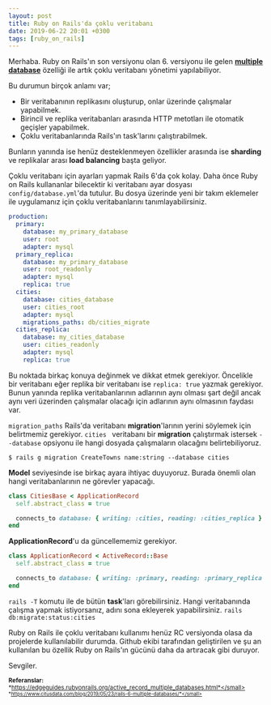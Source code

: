 ```yaml
---
layout: post
title: Ruby on Rails'da çoklu veritabanı
date: 2019-06-22 20:01 +0300
tags: [ruby_on_rails]
---
```


Merhaba. Ruby on Rails'ın son versiyonu olan 6. versiyonu ile gelen [**multiple database**](https://edgeguides.rubyonrails.org/active_record_multiple_databases.html) özelliği ile artık çoklu veritabanı yönetimi yapılabiliyor.

Bu durumun birçok anlamı var;

- Bir veritabanının replikasını oluşturup, onlar üzerinde çalışmalar yapabilmek.
- Birincil ve replika veritabanları arasında HTTP metotları ile otomatik geçişler yapabilmek.
- Çoklu veritabanlarında Rails'ın task'larını çalıştırabilmek.

Bunların yanında ise henüz desteklenmeyen özellikler arasında ise **sharding** ve replikalar arası **load balancing** başta geliyor.

Çoklu veritabanı için ayarları yapmak Rails 6'da çok kolay. Daha önce Ruby on Rails kullananlar bilecektir ki veritabanı ayar dosyası `config/database.yml`'da tutulur. Bu dosya üzerinde yeni bir takım eklemeler ile uygulamanız için çoklu veritabanlarını tanımlayabilirsiniz.

```yml
production:
  primary:
    database: my_primary_database
    user: root
    adapter: mysql
  primary_replica:
    database: my_primary_database
    user: root_readonly
    adapter: mysql
    replica: true
  cities:
    database: cities_database
    user: cities_root
    adapter: mysql
    migrations_paths: db/cities_migrate
  cities_replica:
    database: my_cities_database
    user: cities_readonly
    adapter: mysql
    replica: true
```

Bu noktada birkaç konuya değinmek ve dikkat etmek gerekiyor. Öncelikle bir veritabanı eğer replika bir veritabanı ise `replica: true` yazmak gerekiyor. Bunun yanında replika veritabanlarının adlarının aynı olması şart değil ancak aynı veri üzerinden çalışmalar olacağı için adlarının aynı olmasının faydası var.

`migration_paths` Rails'da veritabanı **migration**'larının yerini söylemek için belirtmemiz gerekiyor. `cities ` veritabanı bir
**migration** çalıştırmak istersek ``--database`` opsiyonu ile hangi dosyada çalışmaların olacağını belirtebiliyoruz.

`
$ rails g migration CreateTowns name:string --database cities
`

**Model** seviyesinde ise birkaç ayara ihtiyac duyuyoruz. Burada önemli olan hangi veritabanlarının ne görevler yapacağı.

```ruby
class CitiesBase < ApplicationRecord
  self.abstract_class = true

  connects_to database: { writing: :cities, reading: :cities_replica }
end
```


**ApplicationRecord**'u da güncellememiz gerekiyor.

```ruby
class ApplicationRecord < ActiveRecord::Base
  self.abstract_class = true

  connects_to database: { writing: :primary, reading: :primary_replica }
end
```

`rails -T` komutu ile de bütün **task**'ları görebilirsiniz. Hangi veritabanında çalışma yapmak istiyorsanız, adını sona ekleyerek yapabilirsiniz. `rails db:migrate:status:cities`

Ruby on Rails ile çoklu veritabanı kullanımı henüz RC versiyonda olasa da projelerde kullanılabilir durumda. Github ekibi tarafından geliştirilen ve şu an kullanılan bu özellik Ruby on Rails'ın gücünü daha da artıracak gibi duruyor.


Sevgiler.


<small>**Referanslar:**</small>
<br/>
<small>*https://edgeguides.rubyonrails.org/active_record_multiple_databases.html*</small>
<small>*https://www.citusdata.com/blog/2019/05/23/rails-6-multiple-databases/*</small>
